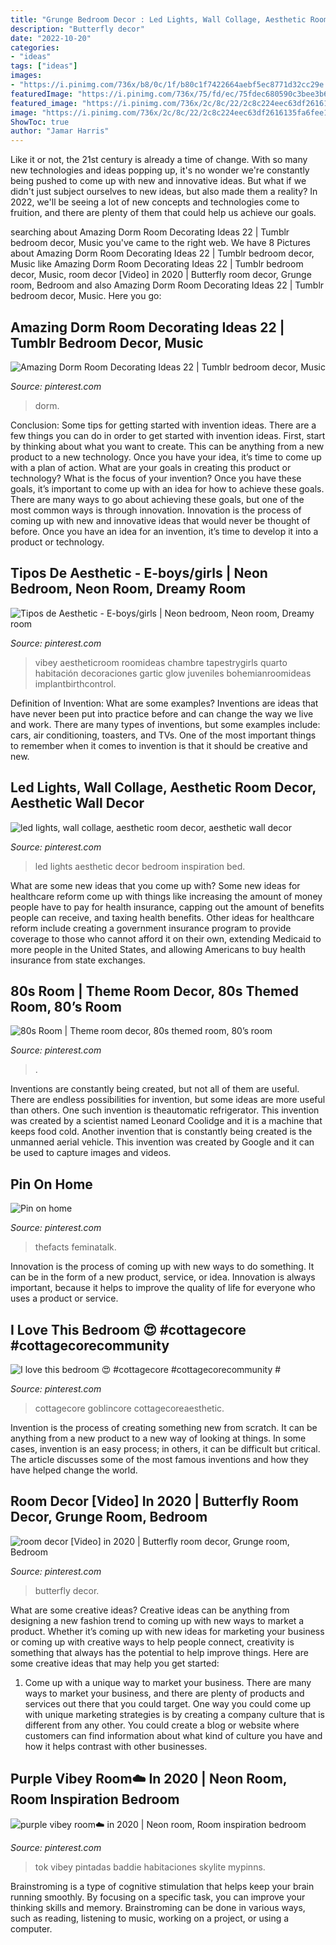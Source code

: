 ```yaml
---
title: "Grunge Bedroom Decor : Led Lights, Wall Collage, Aesthetic Room Decor, Aesthetic Wall Decor"
description: "Butterfly decor"
date: "2022-10-20"
categories:
- "ideas"
tags: ["ideas"]
images:
- "https://i.pinimg.com/736x/b8/0c/1f/b80c1f7422664aebf5ec8771d32cc29e.jpg"
featuredImage: "https://i.pinimg.com/736x/75/fd/ec/75fdec680590c3bee3b61d50fbb5b8ec.jpg"
featured_image: "https://i.pinimg.com/736x/2c/8c/22/2c8c224eec63df2616135fa6fee18d85.jpg"
image: "https://i.pinimg.com/736x/2c/8c/22/2c8c224eec63df2616135fa6fee18d85.jpg"
ShowToc: true
author: "Jamar Harris"
---
```



Like it or not, the 21st century is already a time of change. With so many new technologies and ideas popping up, it's no wonder we're constantly being pushed to come up with new and innovative ideas. But what if we didn't just subject ourselves to new ideas, but also made them a reality? In 2022, we'll be seeing a lot of new concepts and technologies come to fruition, and there are plenty of them that could help us achieve our goals.

	

		
searching about Amazing Dorm Room Decorating Ideas 22 | Tumblr bedroom decor, Music you've came to the right web. We have 8 Pictures about Amazing Dorm Room Decorating Ideas 22 | Tumblr bedroom decor, Music like Amazing Dorm Room Decorating Ideas 22 | Tumblr bedroom decor, Music, room decor [Video] in 2020 | Butterfly room decor, Grunge room, Bedroom and also Amazing Dorm Room Decorating Ideas 22 | Tumblr bedroom decor, Music. Here you go:
		
    
## Amazing Dorm Room Decorating Ideas 22 | Tumblr Bedroom Decor, Music

<img loading=lazy src="https://i.pinimg.com/736x/83/c8/15/83c81574ea8a4fbce26afbb68de0b3b1.jpg" onerror="this.onerror=null;this.src='https://tse3.mm.bing.net/th?id=OIP.qRHVih9FqI7joZAsdbzGjgHaE_&amp;pid=15.1';" alt="Amazing Dorm Room Decorating Ideas 22 | Tumblr bedroom decor, Music">

_Source: pinterest.com_

>dorm. 

	

Conclusion: Some tips for getting started with invention ideas.
There are a few things you can do in order to get started with invention ideas. First, start by thinking about what you want to create. This can be anything from a new product to a new technology. Once you have your idea, it’s time to come up with a plan of action. What are your goals in creating this product or technology? What is the focus of your invention? Once you have these goals, it’s important to come up with an idea for how to achieve these goals. There are many ways to go about achieving these goals, but one of the most common ways is through innovation. Innovation is the process of coming up with new and innovative ideas that would never be thought of before. Once you have an idea for an invention, it’s time to develop it into a product or technology.

    
## Tipos De Aesthetic - E-boys/girls | Neon Bedroom, Neon Room, Dreamy Room

<img loading=lazy src="https://i.pinimg.com/736x/11/59/6d/11596d8dd1d10d446e66eec4f3d74dd0.jpg" onerror="this.onerror=null;this.src='https://tse4.mm.bing.net/th?id=OIP.la03cUPDVzb8ocRgf3ArswHaJ4&amp;pid=15.1';" alt="Tipos de Aesthetic - E-boys/girls | Neon bedroom, Neon room, Dreamy room">

_Source: pinterest.com_

>vibey aestheticroom roomideas chambre tapestrygirls quarto habitación decoraciones gartic glow juveniles bohemianroomideas implantbirthcontrol. 

	

Definition of Invention: What are some examples?
Inventions are ideas that have never been put into practice before and can change the way we live and work. There are many types of inventions, but some examples include: cars, air conditioning, toasters, and TVs. One of the most important things to remember when it comes to invention is that it should be creative and new.

    
## Led Lights, Wall Collage, Aesthetic Room Decor, Aesthetic Wall Decor

<img loading=lazy src="https://i.pinimg.com/736x/d1/e1/9b/d1e19b36ea8a871640596b488ad69855.jpg" onerror="this.onerror=null;this.src='https://tse1.mm.bing.net/th?id=OIP.IsGH-BnYWMCW_yoThqCDIwHaNK&amp;pid=15.1';" alt="led lights, wall collage, aesthetic room decor, aesthetic wall decor">

_Source: pinterest.com_

>led lights aesthetic decor bedroom inspiration bed. 

	

What are some new ideas that you come up with?
Some new ideas for healthcare reform come up with things like increasing the amount of money people have to pay for health insurance, capping out the amount of benefits people can receive, and taxing health benefits. Other ideas for healthcare reform include creating a government insurance program to provide coverage to those who cannot afford it on their own, extending Medicaid to more people in the United States, and allowing Americans to buy health insurance from state exchanges.

    
## 80s Room | Theme Room Decor, 80s Themed Room, 80’s Room

<img loading=lazy src="https://i.pinimg.com/736x/e9/e2/d0/e9e2d08fe5eec0fd09050c5f5e4748e8.jpg" onerror="this.onerror=null;this.src='https://tse4.mm.bing.net/th?id=OIP.vWkHlfEaI-zzxT4zIR7TWgHaJ3&amp;pid=15.1';" alt="80s Room | Theme room decor, 80s themed room, 80’s room">

_Source: pinterest.com_

>. 

	

Inventions are constantly being created, but not all of them are useful. There are endless possibilities for invention, but some ideas are more useful than others. One such invention is theautomatic refrigerator. This invention was created by a scientist named Leonard Coolidge and it is a machine that keeps food cold. Another invention that is constantly being created is the unmanned aerial vehicle. This invention was created by Google and it can be used to capture images and videos.

    
## Pin On Home

<img loading=lazy src="https://i.pinimg.com/736x/75/fd/ec/75fdec680590c3bee3b61d50fbb5b8ec.jpg" onerror="this.onerror=null;this.src='https://tse2.mm.bing.net/th?id=OIP.cE6FoqdWmBhn8Lf_EjrrZQHaNK&amp;pid=15.1';" alt="Pin on home">

_Source: pinterest.com_

>thefacts feminatalk. 

	

Innovation is the process of coming up with new ways to do something. It can be in the form of a new product, service, or idea. Innovation is always important, because it helps to improve the quality of life for everyone who uses a product or service.

    
## I Love This Bedroom 😍 #cottagecore #cottagecorecommunity #

<img loading=lazy src="https://i.pinimg.com/736x/e6/9d/29/e69d29cfcd323ce5f0f38af6b27eb076.jpg" onerror="this.onerror=null;this.src='https://tse4.mm.bing.net/th?id=OIP.uvSjvlHa2uq1MiFKa7VV7QAAAA&amp;pid=15.1';" alt="I love this bedroom 😍 #cottagecore #cottagecorecommunity #">

_Source: pinterest.com_

>cottagecore goblincore cottagecoreaesthetic. 

	

Invention is the process of creating something new from scratch. It can be anything from a new product to a new way of looking at things. In some cases, invention is an easy process; in others, it can be difficult but critical. The article discusses some of the most famous inventions and how they have helped change the world.

    
## Room Decor [Video] In 2020 | Butterfly Room Decor, Grunge Room, Bedroom

<img loading=lazy src="https://i.pinimg.com/736x/b8/0c/1f/b80c1f7422664aebf5ec8771d32cc29e.jpg" onerror="this.onerror=null;this.src='https://tse2.mm.bing.net/th?id=OIP.gEqaJG84DS36tFgw0L3zqAHaNK&amp;pid=15.1';" alt="room decor [Video] in 2020 | Butterfly room decor, Grunge room, Bedroom">

_Source: pinterest.com_

>butterfly decor. 

	

What are some creative ideas?
Creative ideas can be anything from designing a new fashion trend to coming up with new ways to market a product. Whether it’s coming up with new ideas for marketing your business or coming up with creative ways to help people connect, creativity is something that always has the potential to help improve things. Here are some creative ideas that may help you get started: 
1. Come up with a unique way to market your business. There are many ways to market your business, and there are plenty of products and services out there that you could target. One way you could come up with unique marketing strategies is by creating a company culture that is different from any other. You could create a blog or website where customers can find information about what kind of culture you have and how it helps contrast with other businesses.

    
## Purple Vibey Room☁️ In 2020 | Neon Room, Room Inspiration Bedroom

<img loading=lazy src="https://i.pinimg.com/736x/2c/8c/22/2c8c224eec63df2616135fa6fee18d85.jpg" onerror="this.onerror=null;this.src='https://tse2.mm.bing.net/th?id=OIP.Z18EcK3VQ91EV3xMs7IXjQHaNK&amp;pid=15.1';" alt="purple vibey room☁️ in 2020 | Neon room, Room inspiration bedroom">

_Source: pinterest.com_

>tok vibey pintadas baddie habitaciones skylite mypinns. 

	

Brainstroming is a type of cognitive stimulation that helps keep your brain running smoothly. By focusing on a specific task, you can improve your thinking skills and memory. Brainstroming can be done in various ways, such as reading, listening to music, working on a project, or using a computer.


